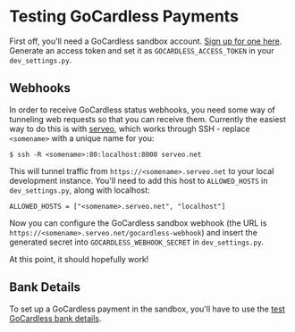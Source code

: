 # Testing GoCardless Payments

First off, you'll need a GoCardless sandbox account. 
[Sign up for one here](https://manage-sandbox.gocardless.com/signup).
Generate an access token and set it as `GOCARDLESS_ACCESS_TOKEN` in your `dev_settings.py`.

## Webhooks

In order to receive GoCardless status webhooks, you need some way of tunneling web
requests so that you can receive them. Currently the easiest way to do this is with
[serveo](https://serveo.net/), which works through SSH - replace `<somename>` with a
unique name for you:

	$ ssh -R <somename>:80:localhost:8000 serveo.net

This will tunnel traffic from `https://<somename>.serveo.net` to your local development
instance. You'll need to add this host to `ALLOWED_HOSTS` in `dev_settings.py`, along
with localhost:

	ALLOWED_HOSTS = ["<somename>.serveo.net", "localhost"]

Now you can configure the GoCardless sandbox webhook (the URL is
`https://<somename>.serveo.net/gocardless-webhook`) and insert the generated secret into
`GOCARDLESS_WEBHOOK_SECRET` in `dev_settings.py`.

At this point, it should hopefully work!

## Bank Details

To set up a GoCardless payment in the sandbox, you'll have to use the [test GoCardless
bank details](https://developer.gocardless.com/getting-started/developer-tools/test-bank-details/).
